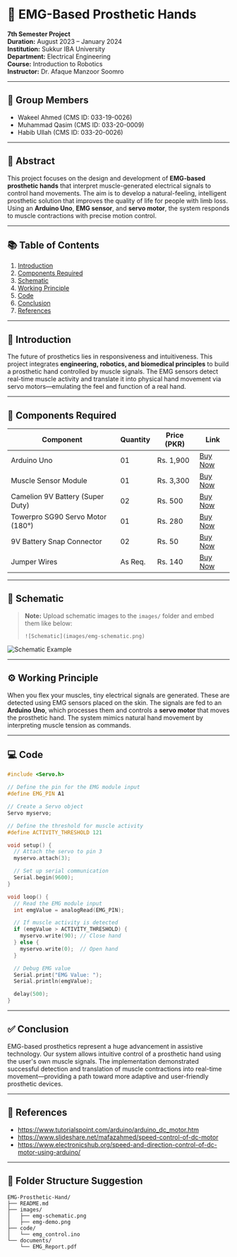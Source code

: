 # 🤖 EMG-Based Prosthetic Hands  
**7th Semester Project**  
**Duration:** August 2023 – January 2024  
**Institution:** Sukkur IBA University  
**Department:** Electrical Engineering  
**Course:** Introduction to Robotics  
**Instructor:** Dr. Afaque Manzoor Soomro

---

## 👥 Group Members

- Wakeel Ahmed (CMS ID: 033-19-0026)  
- Muhammad Qasim (CMS ID: 033-20-0009)  
- Habib Ullah (CMS ID: 033-20-0026)  

---

## 📄 Abstract

This project focuses on the design and development of **EMG-based prosthetic hands** that interpret muscle-generated electrical signals to control hand movements. The aim is to develop a natural-feeling, intelligent prosthetic solution that improves the quality of life for people with limb loss. Using an **Arduino Uno**, **EMG sensor**, and **servo motor**, the system responds to muscle contractions with precise motion control.

---

## 📚 Table of Contents
1. [Introduction](#introduction)
2. [Components Required](#components-required)
3. [Schematic](#schematic)
4. [Working Principle](#working-principle)
5. [Code](#code)
6. [Conclusion](#conclusion)
7. [References](#references)

---

## 🧠 Introduction

The future of prosthetics lies in responsiveness and intuitiveness. This project integrates **engineering, robotics, and biomedical principles** to build a prosthetic hand controlled by muscle signals. The EMG sensors detect real-time muscle activity and translate it into physical hand movement via servo motors—emulating the feel and function of a real hand.

---

## 🔧 Components Required

| Component                            | Quantity | Price (PKR) | Link |
|-------------------------------------|----------|-------------|------|
| Arduino Uno                         | 01       | Rs. 1,900   | [Buy Now](https://digilog.pk/products/arduino-cable?variant=44491093606678) |
| Muscle Sensor Module                | 01       | Rs. 3,300   | [Buy Now](https://digilog.pk/products/muscle-sensor-module-for-arduino-specially-designed-for-microcontrollers) |
| Camelion 9V Battery (Super Duty)    | 02       | Rs. 500     | [Buy Now](https://digilog.pk/products/camelion-6f22-9v-battery-super-heavy-duty) |
| Towerpro SG90 Servo Motor (180°)    | 01       | Rs. 280     | [Buy Now](https://digilog.pk/products/towerpro-sg90-sg-90-180-degree-degree-servo-motor-in-pakistan) |
| 9V Battery Snap Connector           | 02       | Rs. 50      | [Buy Now](https://digilog.pk/products/9-volt-battery-snap-connector) |
| Jumper Wires                        | As Req.  | Rs. 140     | [Buy Now](https://digilog.pk/products/10cm-pin-to-hole-jumper-wire-dupont-line-40-pin-male-to-female-arduino-jumper-wires-in-pakistan) |

---

## 🔌 Schematic

> **Note:** Upload schematic images to the `images/` folder and embed them like below:
>  
> `![Schematic](images/emg-schematic.png)`

![Schematic Example](images/emg-schematic.png)

---

## ⚙️ Working Principle

When you flex your muscles, tiny electrical signals are generated. These are detected using EMG sensors placed on the skin. The signals are fed to an **Arduino Uno**, which processes them and controls a **servo motor** that moves the prosthetic hand. The system mimics natural hand movement by interpreting muscle tension as commands.

---

## 💻 Code

```cpp
#include <Servo.h>

// Define the pin for the EMG module input
#define EMG_PIN A1

// Create a Servo object
Servo myservo;

// Define the threshold for muscle activity
#define ACTIVITY_THRESHOLD 121

void setup() {
  // Attach the servo to pin 3
  myservo.attach(3);

  // Set up serial communication
  Serial.begin(9600);
}

void loop() {
  // Read the EMG module input
  int emgValue = analogRead(EMG_PIN);

  // If muscle activity is detected
  if (emgValue > ACTIVITY_THRESHOLD) {
    myservo.write(90); // Close hand
  } else {
    myservo.write(0);  // Open hand
  }

  // Debug EMG value
  Serial.print("EMG Value: ");
  Serial.println(emgValue);

  delay(500);
}
```

---

## ✅ Conclusion

EMG-based prosthetics represent a huge advancement in assistive technology. Our system allows intuitive control of a prosthetic hand using the user's own muscle signals. The implementation demonstrated successful detection and translation of muscle contractions into real-time movement—providing a path toward more adaptive and user-friendly prosthetic devices.

---

## 🔗 References

- https://www.tutorialspoint.com/arduino/arduino_dc_motor.htm  
- https://www.slideshare.net/mafazahmed/speed-control-of-dc-motor  
- https://www.electronicshub.org/speed-and-direction-control-of-dc-motor-using-arduino/  

---

## 📁 Folder Structure Suggestion

```
EMG-Prosthetic-Hand/
├── README.md
├── images/
│   ├── emg-schematic.png
│   ├── emg-demo.png
├── code/
│   └── emg_control.ino
└── documents/
    └── EMG_Report.pdf
```
